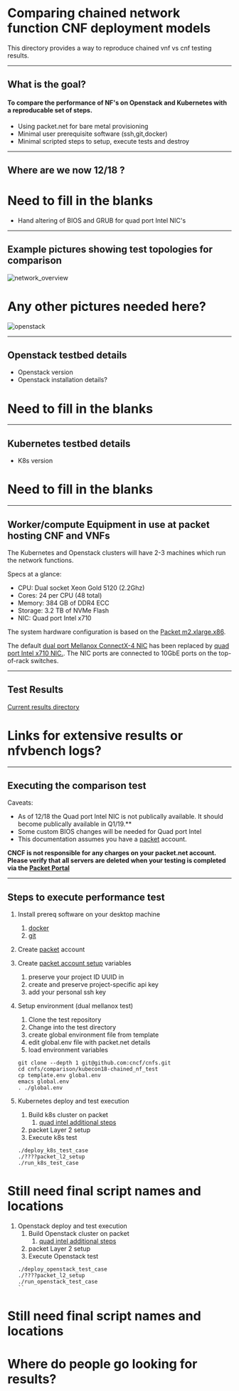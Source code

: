 # Comparing chained network function CNF deployment models

This directory provides a way to reproduce chained vnf vs cnf testing results.

---
## What is the goal?

#### To compare the performance of NF's on Openstack and Kubernetes with a reproducable set of steps.
- Using packet.net for bare metal provisioning
- Minimal user prerequisite software (ssh,git,docker)
- Minimal scripted steps to setup, execute tests and destroy 

---

## Where are we now 12/18 ?

# Need to fill in the blanks
- Hand altering of BIOS and GRUB for quad port Intel NIC's


---

## Example pictures showing test topologies for comparison

![network_overview](https://user-images.githubusercontent.com/40474606/48859161-9536f500-ed7a-11e8-88a9-627d2b3c79ec.png)

# Any other pictures needed here?
![openstack](https://raw.githubusercontent.com/cncf/cnfs/master/docs/images/openstack_overview.jpg)


---
## Openstack testbed details
- Openstack version
- Openstack installation details?
# Need to fill in the blanks

---
## Kubernetes testbed details
- K8s version
# Need to fill in the blanks


---
## Worker/compute Equipment in use at packet hosting CNF and VNFs

The Kubernetes and Openstack clusters will have 2-3 machines which run the network functions.

Specs at a glance:

- CPU: Dual socket Xeon Gold 5120 (2.2Ghz)
- Cores: 24 per CPU (48 total)
- Memory: 384 GB of DDR4 ECC
- Storage: 3.2 TB of NVMe Flash
- NIC: Quad port Intel x710


The system hardware configuration is based on the [Packet m2.xlarge.x86](https://www.packet.com/cloud/servers/m2-xlarge/).

The default [dual port Mellanox ConnectX-4 NIC](https://www.dell.com/en-us/shop/mellanox-connectx-4-lx-dual-port-25gbe-da-sfp-rndc-customer-install/apd/406-bblh/networking) has been replaced by [quad port Intel x710 NIC.](https://www.dell.com/en-us/shop/dell-intel-x710-quad-port-10gb-da-sfp-network-daughter-card/apd/555-bckl/networking).  The NIC ports are connected to 10GbE ports on the top-of-rack switches.



---

## Test Results

[Current results directory](https://github.com/cncf/cnfs/tree/master/comparison/kubecon18-chained_nf_test/results)

# Links for extensive results or nfvbench logs?
---




## Executing the  comparison test

Caveats: 
- As of 12/18 the Quad port Intel NIC is not publically available. It should become publically available in Q1/19.**
- Some custom BIOS changes will be needed for Quad port Intel 
- This documentation assumes you have a [packet] account.


**CNCF is not responsible for any charges on your packet.net account.  Please verify that all servers are deleted when your testing is completed via the [Packet Portal](https://app.packet.net)**

---

## Steps to execute performance test

1. Install prereq software on your desktop machine
    1. [docker](https://docs.docker.com/install/)
    1. [git](https://help.github.com/articles/set-up-git/)

1. Create [packet] account

1.  Create [packet account setup] variables

    1. preserve your project ID UUID in 
    1. create and preserve project-specific api key
    1. add your personal ssh key


1. Setup environment (dual mellanox test)
    1. Clone the test repository 
    1. Change into the test directory
    1. create global environment file from template
    1. edit global.env file with packet.net details
    1. load environment  variables
    ```
    git clone --depth 1 git@github.com:cncf/cnfs.git
    cd cnfs/comparison/kubecon18-chained_nf_test
    cp template.env global.env
    emacs global.env
    . ./global.env  
    ```
1. Kubernetes deploy and test execution 
    1. Build k8s cluster on packet 
        1. [quad intel additional steps](https://github.com/cncf/cnfs/tree/master/docs/quad_intel_install.md)
    1. packet Layer 2 setup
    1. Execute k8s test

    ```
    ./deploy_k8s_test_case
    ./????packet_l2_setup
    ./run_k8s_test_case
    ```
# Still need final script names and locations


1. Openstack deploy and test execution
    1. Build Openstack cluster on packet
        1. [quad intel additional steps](https://github.com/cncf/cnfs/tree/master/docs/quad_intel_install.md)
    1. packet Layer 2 setup
    1. Execute Openstack test
    ```
    ./deploy_openstack_test_case
    ./????packet_l2_setup
    ./run_openstack_test_case
    ``
# Still need final script names and locations


# Where do people go looking for results?

[packet]: https://www.packet.net "Packet.net"
[packet account setup]: https://help.packet.net/article/13-portal#display--description "packet setup"
